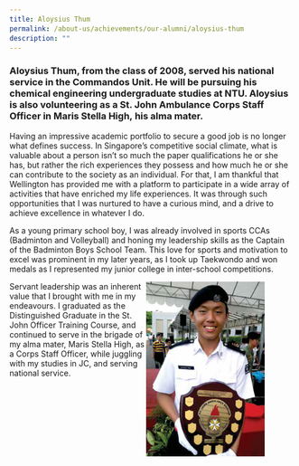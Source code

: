 ```yaml
---
title: Aloysius Thum
permalink: /about-us/achievements/our-alumni/aloysius-thum
description: ""
---
```

### Aloysius Thum, from the class of 2008, served his national service in the Commandos Unit. He will be pursuing his chemical engineering undergraduate studies at NTU. Aloysius is also volunteering as a St. John Ambulance Corps Staff Officer in Maris Stella High, his alma mater.

Having an impressive academic portfolio to secure a good job is no longer what defines success. In Singapore’s competitive social climate, what is valuable about a person isn’t so much the paper qualifications he or she has, but rather the rich experiences they possess and how much he or she can contribute to the society as an individual. For that, I am thankful that Wellington has provided me with a platform to participate in a wide array of activities that have enriched my life experiences. It was through such opportunities that I was nurtured to have a curious mind, and a drive to achieve excellence in whatever I do. 

As a young primary school boy, I was already involved in sports CCAs (Badminton and Volleyball) and honing my leadership skills as the Captain of the Badminton Boys School Team. This love for sports and motivation to excel was prominent in my later years, as I took up Taekwondo and won medals as I represented my junior college in inter-school competitions. 

<div>  
<div style="float: right">  
<img src="/images/alumni03.png" 
     style="width:80%">
</div>  
<div></div>  
</div> Servant leadership was an inherent value that I brought with me in my endeavours. I graduated as the Distinguished Graduate in the St. John Officer Training Course, and continued to serve in the brigade of my alma mater, Maris Stella High, as a Corps Staff Officer, while juggling with my studies in JC, and serving national service.